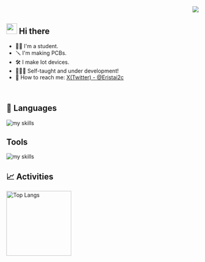 <!-- 1. GitHub usernameを変更 -->
<div align="right">
  <img src="https://komarev.com/ghpvc/?username=Erista01" />
</div>


<!-- 2. プロフィールや連絡先を変更 -->
## <img src="https://media.giphy.com/media/hvRJCLFzcasrR4ia7z/giphy.gif" width="28"> Hi there


- ✍🏻 I'm a student.
- 🪛 I'm making PCBs.
- 🛠 I make Iot devices.
- 🧑🏻‍🌾 Self-taught and under development!
- 📲 How to reach me: [X(Twitter) - @Eristai2c](https://x.com/Eristai2c)
<br>


<!-- 3. 好きな技術スタックに変更 -->
<!-- ライトモート：theme=light, ダークモート：theme=dark -->
<!-- アイコンの選択肢一覧：https://arc.net/l/quote/zizyykfh -->
## 📝 Languages
<img alt="my skills" src="https://skillicons.dev/icons?theme=dark&perline=7&i=arduino,c,cpp,raspberrypi," />
<br>

## Tools
<img alt="my skills" src="https://skillicons.dev/icons?theme=dark&perline=7&i=blender,github,visualstudio,vscode" />
<br>

<!-- 4. GitHub usernameを変更, 2箇所 -->
<!-- ライトモート：theme=light, ダークモート：theme=vue-dark  -->
## 📈 Activities
<div align="left"> 
  <img alt="Top Langs" height="170px" src="https://github-readme-stats.vercel.app/api?username=Erista01&theme=vue-dark&layout=compact" />
</div>
<!--
This repository is a ✨ _special_ ✨ repository because its `README.md` (this file) appears on your GitHub profile.

Here are some ideas to get you started:

- 🔭 I’m currently working on ...
- 🌱 I’m currently learning ...
- 👯 I’m looking to collaborate on ...
- 🤔 I’m looking for help with ...
- 💬 Ask me about ...
- 📫 How to reach me: ...
- 😄 Pronouns: ...
- ⚡ Fun fact: ...
-->

